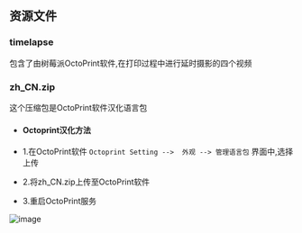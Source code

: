 ## 资源文件

### timelapse
包含了由树莓派OctoPrint软件,在打印过程中进行延时摄影的四个视频

### zh_CN.zip
这个压缩包是OctoPrint软件汉化语言包

- #### Octoprint汉化方法
- 1.在OctoPrint软件 `Octoprint Setting -->  外观 --> 管理语言包` 界面中,选择上传

- 2.将zh_CN.zip上传至OctoPrint软件

- 3.重启OctoPrint服务

![image](https://github.com/MakerLab308/3Dprint/blob/master/4_%E8%B5%84%E6%BA%90%E6%96%87%E4%BB%B6/setChinese_for_OctoPrint.png)
